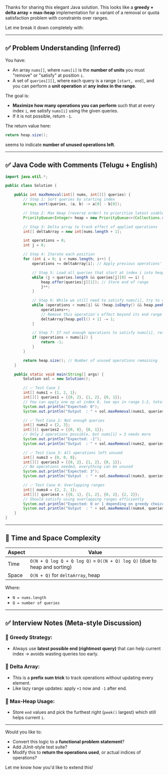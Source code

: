 







Thanks for sharing this elegant Java solution. This looks like a **greedy + delta array + max-heap** implementation for a variant of a removal or quota satisfaction problem with constraints over ranges.

Let me break it down completely with:

---

## ✅ **Problem Understanding (Inferred)**

You have:

* An array `nums[]`, where `nums[i]` is the **number of units** you must "remove" or "satisfy" at position `i`.
* A set of `queries[][]`, where each query is a range `[start, end]`, and you can perform a **unit operation** at **any index in the range**.

The goal is:

* **Maximize how many operations you can perform** such that at every index `i`, we satisfy `nums[i]` using the given queries.
* If it is not possible, return `-1`.

The return value here:

```java
return heap.size();
```

seems to indicate **number of unused operations left**.

---

## ✅ Java Code with Comments (Telugu + English)

```java
import java.util.*;

public class Solution {

    public int maxRemoval(int[] nums, int[][] queries) {
        // Step 1: Sort queries by starting index
        Arrays.sort(queries, (a, b) -> a[0] - b[0]);

        // Step 2: Max Heap (reverse order) to prioritize latest usable 'end' indices
        PriorityQueue<Integer> heap = new PriorityQueue<>(Collections.reverseOrder());

        // Step 3: Delta array to track effect of applied operations
        int[] deltaArray = new int[nums.length + 1];

        int operations = 0;
        int j = 0;

        // Step 4: Iterate each position
        for (int i = 0; i < nums.length; i++) {
            operations += deltaArray[i]; // Apply previous operations' effects

            // Step 5: Load all queries that start at index i into heap
            while (j < queries.length && queries[j][0] == i) {
                heap.offer(queries[j][1]); // Store end of range
                j++;
            }

            // Step 6: While we still need to satisfy nums[i], try to use heap operations
            while (operations < nums[i] && !heap.isEmpty() && heap.peek() >= i) {
                operations++;
                // Remove this operation's effect beyond its end range
                deltaArray[heap.poll() + 1] -= 1;
            }

            // Step 7: If not enough operations to satisfy nums[i], return -1
            if (operations < nums[i]) {
                return -1;
            }
        }

        return heap.size(); // Number of unused operations remaining
    }

    public static void main(String[] args) {
        Solution sol = new Solution();

        // ✅ Test Case 1
        int[] nums1 = {1, 2, 1};
        int[][] queries1 = {{0, 2}, {1, 2}, {0, 1}};
        // You can apply one op at index 0, two ops in range 1-2, total 3 ops.
        System.out.println("Expected: 0");
        System.out.println("Output  : " + sol.maxRemoval(nums1, queries1));

        // ✅ Test Case 2: Not enough queries
        int[] nums2 = {2, 3};
        int[][] queries2 = {{0, 0}, {0, 1}};
        // Only 2 operations possible, but nums[1] = 3 needs more
        System.out.println("Expected: -1");
        System.out.println("Output  : " + sol.maxRemoval(nums2, queries2));

        // ✅ Test Case 3: All operations left unused
        int[] nums3 = {0, 0, 0};
        int[][] queries3 = {{0, 2}, {1, 2}, {0, 1}};
        // No operations needed, everything can be unused
        System.out.println("Expected: 3");
        System.out.println("Output  : " + sol.maxRemoval(nums3, queries3));

        // ✅ Test Case 4: Overlapping ranges
        int[] nums4 = {2, 2, 1};
        int[][] queries4 = {{0, 1}, {1, 2}, {0, 2}, {2, 2}};
        // Should satisfy using overlapping ranges efficiently
        System.out.println("Expected: 0 or 1 depending on greedy choice");
        System.out.println("Output  : " + sol.maxRemoval(nums4, queries4));
    }
}
```

---

## 🧠 Time and Space Complexity

| Aspect | Value                                                                     |
| ------ | ------------------------------------------------------------------------- |
| Time   | `O(N + Q log Q + Q log Q)` = `O((N + Q) log Q)` (due to heap and sorting) |
| Space  | `O(N + Q)` for `deltaArray`, heap                                         |

Where:

* `N = nums.length`
* `Q = number of queries`

---

## ✅ Interview Notes (Meta-style Discussion)

### 🔹 Greedy Strategy:

* Always use **latest possible end (rightmost query)** that can help current index → avoids wasting queries too early.

### 🔹 Delta Array:

* This is a **prefix sum trick** to track operations without updating every element.
* Like lazy range updates: apply `+1` now and `-1` after end.

### 🔹 Max-Heap Usage:

* Store `end` values and pick the furthest right (`peek()` largest) which still helps current `i`.

---

Would you like to:

* Convert this logic to a **functional problem statement**?
* Add JUnit-style test suite?
* Modify this to **return the operations used**, or actual indices of operations?

Let me know how you'd like to extend this!



